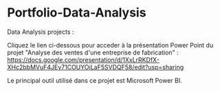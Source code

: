 # Portfolio-Data-Analysis
Data Analysis projects :

Cliquez le lien ci-dessous pour acceder à la présentation Power Point du projet "Analyse des ventes d'une entreprise de fabrication" :
https://docs.google.com/presentation/d/1XxLrRKDfX-XHc2bbMVuF4JEy71COUYOiLaF5SVDQF58/edit?usp=sharing

Le principal outil utilisé dans ce projet est Microsoft Power BI.
